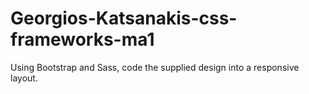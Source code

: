 # Georgios-Katsanakis-css-frameworks-ma1
Using Bootstrap and Sass, code the supplied design into a responsive layout.
